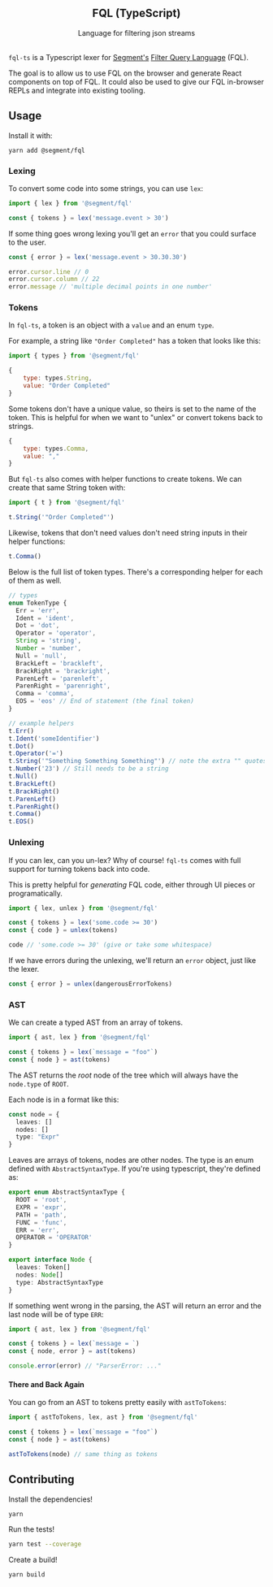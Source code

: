 <p align="center">
<h2 align="center">FQL (TypeScript)</h2>
</p>
<p align="center">
Language for filtering json streams
<br><br>
</p>

`fql-ts` is a Typescript lexer for [Segment's](https://segment.com) [Filter Query Language](https://github.com/segmentio/fql) (FQL).

The goal is to allow us to use FQL on the browser and generate React components on top of FQL. It could
also be used to give our FQL in-browser REPLs and integrate into existing tooling.

## Usage

Install it with:

```
yarn add @segment/fql
```

### Lexing

To convert some code into some strings, you can use `lex`:

```js
import { lex } from '@segment/fql'

const { tokens } = lex('message.event > 30')
```

If some thing goes wrong lexing you'll get an `error` that you could surface to the user.

```js
const { error } = lex('message.event > 30.30.30')

error.cursor.line // 0
error.cursor.column // 22
error.message // 'multiple decimal points in one number'
```

### Tokens

In `fql-ts`, a token is an object with a `value` and an enum `type`.

For example, a string like `"Order Completed"` has a token that looks like this:

```js
import { types } from '@segment/fql'

{
    type: types.String,
    value: "Order Completed"
}
```

Some tokens don't have a unique value, so theirs is set to the name of the
token. This is helpful for when we want to "unlex" or convert tokens back to strings.

```js
{
    type: types.Comma,
    value: ","
}
```

But `fql-ts` also comes with helper functions to create tokens. We can create
that same String token with:

```js
import { t } from '@segment/fql'

t.String('"Order Completed"')
```

Likewise, tokens that don't need values don't need string inputs in their helper
functions:

```js
t.Comma()
```

Below is the full list of token types. There's a corresponding helper for each of
them as well.

```ts
// types
enum TokenType {
  Err = 'err',
  Ident = 'ident',
  Dot = 'dot',
  Operator = 'operator',
  String = 'string',
  Number = 'number',
  Null = 'null',
  BrackLeft = 'brackleft',
  BrackRight = 'brackright',
  ParenLeft = 'parenleft',
  ParenRight = 'parenright',
  Comma = 'comma',
  EOS = 'eos' // End of statement (the final token)
}

// example helpers
t.Err()
t.Ident('someIdentifier')
t.Dot()
t.Operator('=')
t.String('"Something Something Something"') // note the extra "" quotes here
t.Number('23') // Still needs to be a string
t.Null()
t.BrackLeft()
t.BrackRight()
t.ParenLeft()
t.ParenRight()
t.Comma()
t.EOS()
```

### Unlexing

If you can lex, can you un-lex? Why of course! `fql-ts` comes with full
support for turning tokens back into code.

This is pretty helpful for _generating_ FQL code, either through UI pieces
or programatically.

```js
import { lex, unlex } from '@segment/fql'

const { tokens } = lex('some.code >= 30')
const { code } = unlex(tokens)

code // 'some.code >= 30' (give or take some whitespace)
```

If we have errors during the unlexing, we'll return an `error` object, just like the lexer.

```js
const { error } = unlex(dangerousErrorTokens)
```

### AST

We can create a typed AST from an array of tokens.

```js
import { ast, lex } from '@segment/fql'

const { tokens } = lex(`message = "foo"`)
const { node } = ast(tokens)
```

The AST returns the _root_ node of the tree which will always have the `node.type` of `ROOT`.

Each node is in a format like this:

```ts
const node = {
  leaves: []
  nodes: []
  type: "Expr"
}
```

Leaves are arrays of tokens, nodes are other nodes. The type is an enum defined with `AbstractSyntaxType`. If you're using typescript, they're defined as:

```ts
export enum AbstractSyntaxType {
  ROOT = 'root',
  EXPR = 'expr',
  PATH = 'path',
  FUNC = 'func',
  ERR = 'err',
  OPERATOR = 'OPERATOR'
}

export interface Node {
  leaves: Token[]
  nodes: Node[]
  type: AbstractSyntaxType
}
```

If something went wrong in the parsing, the AST will return an error and the last node will be of type `ERR`:

```js
import { ast, lex } from '@segment/fql'

const { tokens } = lex(`message = `)
const { node, error } = ast(tokens)

console.error(error) // "ParserError: ..."
```

#### There and Back Again

You can go from an AST to tokens pretty easily with `astToTokens`:

```js
import { astToTokens, lex, ast } from '@segment/fql'

const { tokens } = lex(`message = "foo"`)
const { node } = ast(tokens)

astToTokens(node) // same thing as tokens
```

## Contributing

Install the dependencies!

```sh
yarn
```

Run the tests!

```sh
yarn test --coverage
```

Create a build!

```sh
yarn build
```
